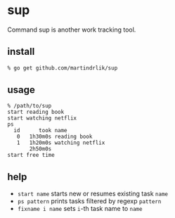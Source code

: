 # sup

Command sup is another work tracking tool.

## install

```zsh
% go get github.com/martindrlik/sup
```

## usage

```text
% /path/to/sup
start reading book
start watching netflix
ps
  id      took name
   0   1h30m0s reading book
   1   1h20m0s watching netflix
       2h50m0s
start free time
```

## help

- `start name` starts new or resumes existing task `name`
- `ps pattern` prints tasks filtered by regexp `pattern`
- `fixname i name` sets `i`-th task name to `name`
